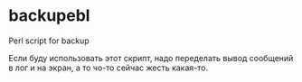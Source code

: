 # backupebl
Perl script for backup

Если буду использовать этот скрипт, надо переделать вывод сообщений в лог и на экран, а то чо-то сейчас жесть какая-то.
